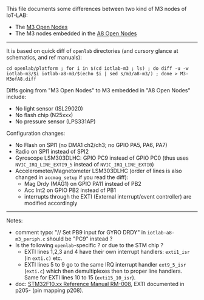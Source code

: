 This file documents some differences between two kind of M3 nodes of IoT-LAB:


* The [M3 Open Nodes](https://www.iot-lab.info/hardware/m3/)
* The M3 nodes embedded in the [A8 Open Nodes](https://www.iot-lab.info/hardware/a8/)

----

It is based on quick diff of ```openlab``` directories
(and cursory glance at schematics, and ref manuals):

```cd openlab/platform ; for i in $(cd iotlab-m3 ; ls) ; do diff -u -w iotlab-m3/$i iotlab-a8-m3/$(echo $i | sed s/m3/a8-m3/) ; done > M3-M3ofA8.diff```


Diffs going from "M3 Open Nodes" to M3 embedded in "A8 Open Nodes" include:
* No light sensor (ISL29020)
* No flash chip (N25xxx)
* No pressure sensor (LPS331AP)

Configuration changes:
* No Flash on SPI1 (no DMA1 ch2/ch3; no GPIO PA5, PA6, PA7)
* Radio on SPI1 instead of SPI2
* Gyroscope LSM303DLHC: GPIO PC9 instead of GPIO PC0 (thus uses ```NVIC_IRQ_LINE_EXTI9_5``` instead of ```NVIC_IRQ_LINE_EXTI0```)
* Accelerometer/Magnetometer LSM303DLHC (order of lines is also changed in ```accmag_setup``` if you read the diff): 
  - Mag Drdy (MAG1) on GPIO PA11 instead of PB2
  - Acc Int2 on GPIO PB2 instead of PB1
  - interrupts through the EXTI (External interrupt/event controller) are modified accordingly

----

Notes:
- comment typo: "// Set PB9 input for GYRO DRDY" in ```iotlab-a8-m3_periph.c```
  should be "PC9" instead  ?
- Is the following ```openlab```-specific ? or due to the STM chip ?
  * EXTI lines 1,2,3 and 4 have their own interrupt handlers:
    ```exti1_isr``` (in ```exti.c)``` etc.
  * EXTI lines 5 to 9 go to the same IRQ interrupt handler ```ext9_5_isr``` (```exti.c```) 
  which then demultiplexes then to proper line handlers. Same for EXTI
  lines 10 to 15 (```exti15_10_isr```).
- doc: [STM32F10.xx Reference Manual RM-008](http://www.st.com/web/en/resource/technical/document/reference_manual/CD00171190.pdf), EXTI documented in p205- (pin mapping p208).
